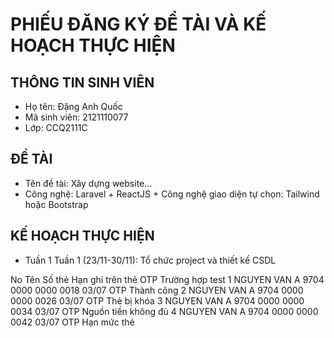 # PHIẾU ĐĂNG KÝ ĐỀ TÀI VÀ KẾ HOẠCH THỰC HIỆN

## THÔNG TIN SINH VIÊN

- Họ tên: Đặng Anh Quốc
- Mã sinh viên: 2121110077
- Lớp: CCQ2111C

## ĐỀ TÀI

- Tên đề tài: Xây dựng website...
- Công nghệ: Laravel + ReactJS + Công nghệ giao diện tự chọn: Tailwind hoặc Bootstrap

## KẾ HOẠCH THỰC HIỆN

- Tuần 1
  Tuần 1 (23/11-30/11): Tổ chức project và thiết kế CSDL

No Tên Số thẻ Hạn ghi trên thẻ OTP Trường hợp test
1 NGUYEN VAN A 9704 0000 0000 0018 03/07 OTP Thành công
2 NGUYEN VAN A 9704 0000 0000 0026 03/07 OTP Thẻ bị khóa
3 NGUYEN VAN A 9704 0000 0000 0034 03/07 OTP Nguồn tiền không đủ
4 NGUYEN VAN A 9704 0000 0000 0042 03/07 OTP Hạn mức thẻ
